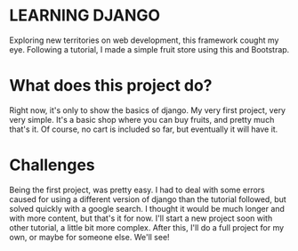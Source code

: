 # LEARNING DJANGO

Exploring new territories on web development, this framework cought my eye.
Following a tutorial, I made a simple fruit store using this and Bootstrap.

# What does this project do?

Right now, it's only to show the basics of django. My very first project, very very simple.
It's a basic shop where you can buy fruits, and pretty much that's it. Of course, no cart is included so far, but eventually it will have it.

# Challenges

Being the first project, was pretty easy. I had to deal with some errors caused for using a different version of django than the tutorial followed, but solved quickly with a google search.
I thought it would be much longer and with more content, but that's it for now.
I'll start a new project soon with other tutorial, a little bit more complex.
After this, I'll do a full project for my own, or maybe for someone else. We'll see!
